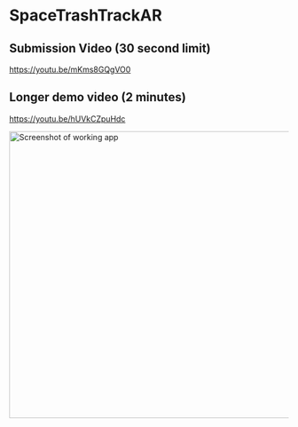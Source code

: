 # SpaceTrashTrackAR

## Submission Video (30 second limit)
https://youtu.be/mKms8GQgVO0

## Longer demo video (2 minutes)
https://youtu.be/hUVkCZpuHdc

<img width="517" alt="Screenshot of working app" src="https://user-images.githubusercontent.com/2360725/135829651-196dac0d-c1f1-401a-a931-0e0c061f6466.png">

